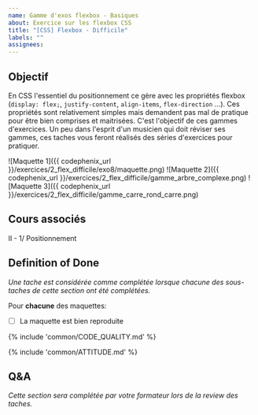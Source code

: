 ```yaml
---
name: Gamme d'exos flexbox - Basiques
about: Exercice sur les flexbox CSS
title: "[CSS] Flexbox - Difficile"
labels: ""
assignees:
---
```


## Objectif

En CSS l'essentiel du positionnement ce gère avec les propriétés flexbox (`display: flex;`, `justify-content`, `align-items`, `flex-direction` ...).
Ces propriétés sont relativement simples mais demandent pas mal de pratique pour être bien comprises et maitrisées.
C'est l'objectif de ces gammes d'exercices. Un peu dans l'esprit d'un musicien qui doit réviser ses gammes, ces taches
vous feront réalisés des séries d'exercices pour pratiquer.

![Maquette 1]({{ codephenix_url }}/exercices/2_flex_difficile/exo8/maquette.png)
![Maquette 2]({{ codephenix_url }}/exercices/2_flex_difficile/gamme_arbre_complexe.png)
![Maquette 3]({{ codephenix_url }}/exercices/2_flex_difficile/gamme_carre_rond_carre.png)

## Cours associés

II - 1/ Positionnement

## Definition of Done

_Une tache est considérée comme complétée lorsque chacune des sous-taches de cette section ont été complétées._

Pour **chacune** des maquettes:

- [ ] La maquette est bien reproduite

{% include 'common/CODE_QUALITY.md' %}

{% include 'common/ATTITUDE.md' %}

## Q&A

_Cette section sera complétée par votre formateur lors de la review des taches._
